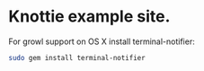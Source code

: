 Knottie example site.
=======

For growl support on OS X install terminal-notifier:

```bash
sudo gem install terminal-notifier
```

